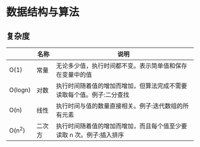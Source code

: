 # 数据结构与算法

## 复杂度

|                  | 名称   | 说明                                                         |
| ---------------- | ------ | ------------------------------------------------------------ |
| O(1)             | 常量   | 无论多少值，执行时间都不变。表示简单值和保存在变量中的值     |
| O(logn)          | 对数   | 执行时间随着值的增加而增加，但算法完成不需要读取每个值。例子:二分查找 |
| O(n)             | 线性   | 执行时间与值的数量直接相关。例子:迭代数组的所有元素          |
| O(n<sup>2</sup>) | 二次方 | 执行时间随着值的增加而增加，而且每个值至少要读取 n 次。例子:插入排序 |

